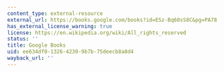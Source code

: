 ```yaml
---
content_type: external-resource
external_url: https://books.google.com/books?id=ESz-Bq60sS8C&pg=PA78
has_external_license_warning: true
license: https://en.wikipedia.org/wiki/All_rights_reserved
status: ''
title: Google Books
uid: ee634df0-1326-4230-9b7b-75deecb8a8d4
wayback_url: ''
---
```

